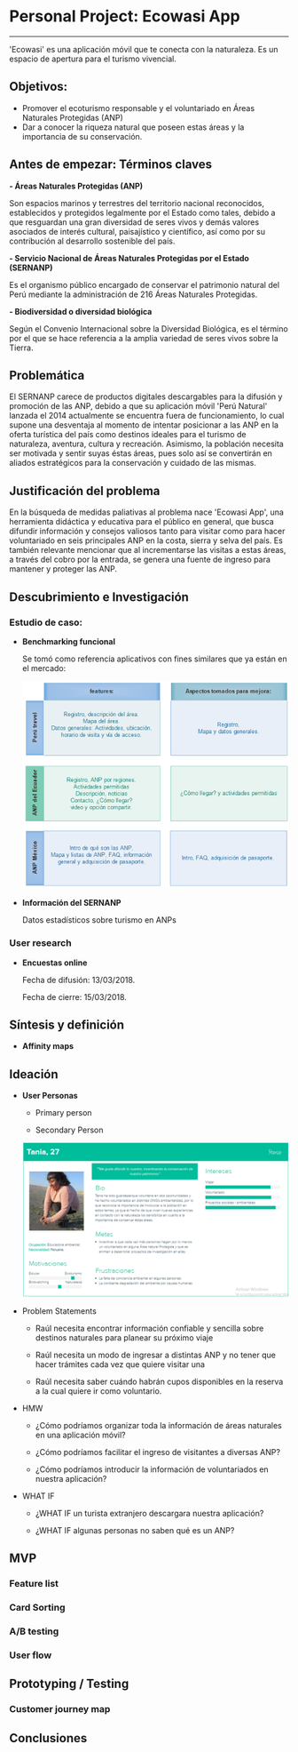 # Personal Project: Ecowasi App
------

'Ecowasi' es una aplicación móvil que te conecta con la naturaleza. Es un espacio de apertura para el turismo vivencial.

## Objetivos:

- Promover el ecoturismo responsable y el voluntariado en Áreas Naturales Protegidas (ANP)
- Dar a conocer la riqueza natural que poseen estas áreas y la importancia de su conservación.

## Antes de empezar: Términos claves

**- Áreas Naturales Protegidas (ANP)**
    
Son espacios marinos y terrestres del territorio nacional reconocidos, establecidos y protegidos legalmente por el Estado como tales, debido a que resguardan una gran diversidad de seres vivos y demás valores asociados de interés cultural, paisajístico y científico, así como por su contribución al desarrollo sostenible del país.

**- Servicio Nacional de Áreas Naturales Protegidas por el Estado (SERNANP)**

Es el organismo público encargado de conservar el patrimonio natural del Perú mediante la administración de 216 Áreas Naturales Protegidas.

**- Biodiversidad o diversidad biológica**

Según el Convenio Internacional sobre la Diversidad Biológica, es el término por el que se hace referencia a la amplia variedad de seres vivos sobre la Tierra.


## Problemática

El SERNANP carece de productos digitales descargables para la difusión y promoción de las ANP, debido a que su aplicación móvil 'Perú Natural' lanzada el 2014 actualmente se encuentra fuera de funcionamiento,  lo cual supone una desventaja al momento de intentar posicionar a las ANP en la oferta turística del país como destinos ideales para el turismo de naturaleza, aventura, cultura y recreación. Asimismo, la población necesita ser motivada y sentir suyas éstas áreas, pues solo así se convertirán en aliados estratégicos para la conservación y cuidado de las mismas.

## Justificación del problema

En la búsqueda de medidas paliativas al problema nace 'Ecowasi App', una herramienta didáctica y educativa para el público en general, que busca difundir información y consejos valiosos tanto para visitar como para hacer voluntariado en seis principales ANP en la costa, sierra y selva del país. Es también relevante mencionar que al incrementarse las visitas a estas áreas, a través del cobro por la entrada, se genera una fuente de ingreso para mantener y proteger las ANP.

## Descubrimiento e Investigación

### Estudio de caso:

- **Benchmarking funcional**

    Se tomó como referencia aplicativos con fines similares que ya están en el mercado:

    ![matriz](assets/images/matriz-benchmark.png)


- **Información del SERNANP**

    Datos estadísticos sobre turismo en ANPs

### User research

- **Encuestas online**

    Fecha de difusión: 13/03/2018.

    Fecha de cierre: 15/03/2018.

## Síntesis y definición

- **Affinity maps**

## Ideación

- **User Personas**

    - Primary person

    - Secondary Person
    
    ![secondary-person](assets/images/user-persona1.png)

- Problem Statements
    
    - Raúl necesita encontrar información confiable y sencilla sobre destinos naturales para planear su próximo viaje

    - Raúl necesita un modo de ingresar a distintas ANP y no tener que hacer trámites cada vez que quiere visitar una

    - Raúl necesita saber cuándo habrán cupos disponibles en la reserva a la cual quiere ir como voluntario. 
 
- HMW

    - ¿Cómo podríamos organizar toda la información de áreas naturales en una aplicación móvil?

    - ¿Cómo podríamos facilitar el ingreso de visitantes a diversas ANP?

    - ¿Cómo podríamos introducir la información de voluntariados en nuestra aplicación?

- WHAT IF

    - ¿WHAT IF un turista extranjero descargara nuestra aplicación?

    - ¿WHAT IF algunas personas no saben qué es un ANP?

## MVP

### Feature list

### Card Sorting

### A/B testing

### User flow

## Prototyping / Testing

### Customer journey map

## Conclusiones


